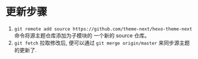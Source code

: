 # 更新步骤
1. `git remote add source https://github.com/theme-next/hexo-theme-next`   命令将源主题仓库添加为子模块的 一个新的 source 仓库。
2. `git fetch` 拉取修改后, 便可以通过 `git merge origin/master` 来同步源主题的更新了.
